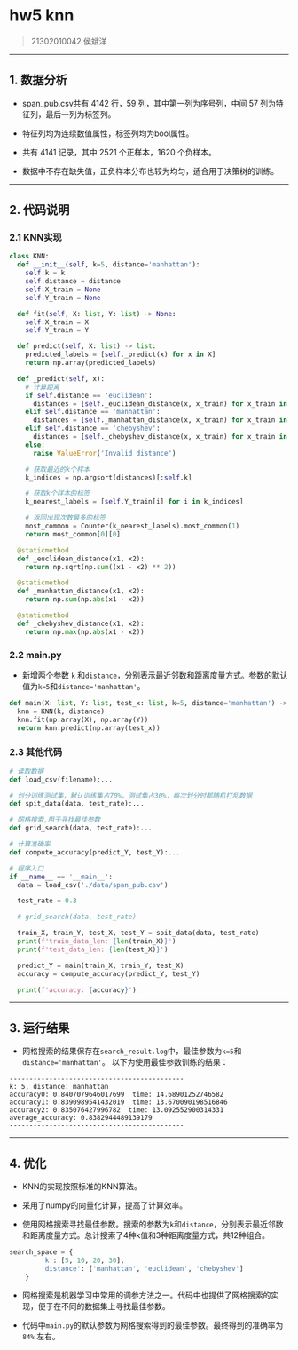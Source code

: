 # hw5 knn

> 21302010042 侯斌洋

---

## 1. 数据分析

* span_pub.csv共有 4142 行，59 列，其中第一列为序号列，中间 57 列为特征列，最后一列为标签列。

* 特征列均为连续数值属性，标签列均为bool属性。

* 共有 4141 记录，其中 2521 个正样本，1620 个负样本。

* 数据中不存在缺失值，正负样本分布也较为均匀，适合用于决策树的训练。

---

## 2. 代码说明

### 2.1 KNN实现
```python
class KNN:
  def __init__(self, k=5, distance='manhattan'):
    self.k = k
    self.distance = distance
    self.X_train = None
    self.Y_train = None

  def fit(self, X: list, Y: list) -> None:
    self.X_train = X
    self.Y_train = Y

  def predict(self, X: list) -> list:
    predicted_labels = [self._predict(x) for x in X]
    return np.array(predicted_labels)

  def _predict(self, x):
    # 计算距离
    if self.distance == 'euclidean':
      distances = [self._euclidean_distance(x, x_train) for x_train in self.X_train]
    elif self.distance == 'manhattan':
      distances = [self._manhattan_distance(x, x_train) for x_train in self.X_train]
    elif self.distance == 'chebyshev':
      distances = [self._chebyshev_distance(x, x_train) for x_train in self.X_train]
    else:
      raise ValueError('Invalid distance')

    # 获取最近的k个样本
    k_indices = np.argsort(distances)[:self.k]

    # 获取k个样本的标签
    k_nearest_labels = [self.Y_train[i] for i in k_indices]

    # 返回出现次数最多的标签
    most_common = Counter(k_nearest_labels).most_common(1)
    return most_common[0][0]

  @staticmethod
  def _euclidean_distance(x1, x2):
    return np.sqrt(np.sum((x1 - x2) ** 2))

  @staticmethod
  def _manhattan_distance(x1, x2):
    return np.sum(np.abs(x1 - x2))

  @staticmethod
  def _chebyshev_distance(x1, x2):
    return np.max(np.abs(x1 - x2))
```

### 2.2 main.py
* 新增两个参数 `k` 和`distance`，分别表示最近邻数和距离度量方式。参数的默认值为`k=5`和`distance='manhattan'`。

```python
def main(X: list, Y: list, test_x: list, k=5, distance='manhattan') -> list:
  knn = KNN(k, distance)
  knn.fit(np.array(X), np.array(Y))
  return knn.predict(np.array(test_x))
```

### 2.3 其他代码
```python
# 读取数据
def load_csv(filename):...

# 划分训练测试集，默认训练集占70%，测试集占30%，每次划分时都随机打乱数据
def spit_data(data, test_rate):...

# 网格搜索,用于寻找最佳参数
def grid_search(data, test_rate):...

# 计算准确率
def compute_accuracy(predict_Y, test_Y):...

# 程序入口
if __name__ == '__main__':
  data = load_csv('./data/span_pub.csv')

  test_rate = 0.3

  # grid_search(data, test_rate)

  train_X, train_Y, test_X, test_Y = spit_data(data, test_rate)
  print(f'train_data_len: {len(train_X)}')
  print(f'test_data_len: {len(test_X)}')

  predict_Y = main(train_X, train_Y, test_X)
  accuracy = compute_accuracy(predict_Y, test_Y)

  print(f'accuracy: {accuracy}')
```

---

## 3. 运行结果

* 网格搜索的结果保存在``search_result.log``中，最佳参数为`k=5`和`distance='manhattan'`。
  以下为使用最佳参数训练的结果：

```shell
--------------------------------------------
k: 5, distance: manhattan
accuracy0: 0.8407079646017699  time: 14.68901252746582
accuracy1: 0.8390989541432019  time: 13.670090198516846
accuracy2: 0.835076427996782  time: 13.092552900314331
average_accuracy: 0.8382944489139179
--------------------------------------------
```

---

## 4. 优化

* KNN的实现按照标准的KNN算法。

* 采用了numpy的向量化计算，提高了计算效率。

* 使用网格搜索寻找最佳参数。搜索的参数为`k`和`distance`，分别表示最近邻数和距离度量方式。总计搜索了4种k值和3种距离度量方式，共12种组合。

```python
search_space = {
        'k': [5, 10, 20, 30],
        'distance': ['manhattan', 'euclidean', 'chebyshev']
    }
```

* 网格搜索是机器学习中常用的调参方法之一。代码中也提供了网格搜索的实现，便于在不同的数据集上寻找最佳参数。

* 代码中``main.py``的默认参数为网格搜索得到的最佳参数。最终得到的准确率为 ``84%`` 左右。
